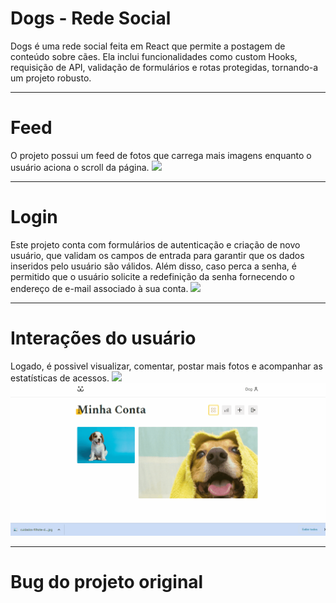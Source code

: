 # Dogs - Rede Social

Dogs é uma rede social feita em React que permite a postagem de conteúdo
sobre cães. Ela inclui funcionalidades como custom Hooks, requisição de API,
validação de formulários e rotas protegidas, tornando-a um projeto robusto.

---

# Feed

O projeto possui um feed de fotos que carrega mais imagens enquanto o usuário aciona o scroll da página.
<img src='./src/Assets/readme_gif1.gif'/>

---

# Login

Este projeto conta com formulários de autenticação e criação de novo usuário, que validam os campos de entrada para garantir que os dados inseridos pelo usuário são válidos. Além disso, caso perca a senha, é permitido que o usuário solicite a redefinição da senha fornecendo o endereço de e-mail associado à sua conta.
<img src='./src/Assets/readme_gif4.gif'/>

---

# Interações do usuário

Logado, é possivel visualizar, comentar, postar mais fotos e acompanhar as estatísticas de acessos.
<img src='./src/Assets/readme_gif2.gif'/>
<img src='./src/Assets/readme_gif3.gif'/>

---

# Bug do projeto original
